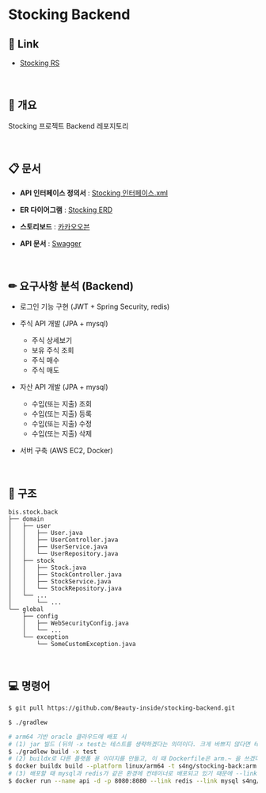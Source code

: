 # Stocking Backend

## 🔗 Link

 - [Stocking RS](http://52.78.111.36:8080/)


<br>

## 📃 개요

Stocking 프로젝트 Backend 레포지토리

<br>

## 📋 문서

 - __API 인터페이스 정의서__ : [Stocking 인터페이스.xml](https://docs.google.com/spreadsheets/d/182aLbTaK65A3b54N6PWPdKt8OSbjQdrZvL_DBAccawo/edit?usp=sharing)  

 - __ER 다이어그램__ : [Stocking ERD](https://www.erdcloud.com/d/ZQjY97KMQrEthMPyn)  

 - __스토리보드__ : [카카오오븐](https://ovenapp.io/view/DOhZ6TnDKWFjINtQKjnj2RAulxojOZCb#3QyvB)

 - __API 문서__ : [Swagger](http://52.78.111.36:8080/swagger-ui.html)

<br>

## ✏ 요구사항 분석 (Backend)  

- 로그인 기능 구현 (JWT + Spring Security, redis)  

- 주식 API 개발 (JPA + mysql)
  - 주식 상세보기
  - 보유 주식 조회
  - 주식 매수
  - 주식 매도  

- 자산 API 개발 (JPA + mysql)  
  - 수입(또는 지출) 조회
  - 수입(또는 지출) 등록
  - 수입(또는 지출) 수정
  - 수입(또는 지출) 삭제
 
- 서버 구축 (AWS EC2, Docker)  

<br>

## 🔨 구조

```
bis.stock.back
├── domain
│   ├── user
│   │   ├── User.java
│   │   ├── UserController.java
│   │   ├── UserService.java
│   │   └── UserRepository.java
│   ├── stock
│   │   ├── Stock.java
│   │   ├── StockController.java
│   │   ├── StockService.java
│   │   └── StockRepository.java
│   └── ...
│       └── ...
└── global
    ├── config
    │   ├── WebSecurityConfig.java
    │   └── ...
    └── exception
        └── SomeCustomException.java
```

<br>

## 💻 명령어

```bash
$ git pull https://github.com/Beauty-inside/stocking-backend.git

$ ./gradlew

# arm64 기반 oracle 클라우드에 배포 시
# (1) jar 빌드 (뒤의 -x test는 테스트를 생략하겠다는 의미이다. 크게 바쁘지 않다면 테스트까지 수행하고 빌드하도록 하자)
$ ./gradlew build -x test
# (2) buildx로 다른 플랫폼 용 이미지를 만들고, 이 때 Dockerfile은 arm.~ 을 쓰겠다는 의미
$ docker buildx build --platform linux/arm64 -t s4ng/stocking-back:arm . -f arm.Dockerfile
# (3) 배포할 때 mysql과 redis가 같은 환경에 컨테이너로 배포되고 있기 때문에 --link속성을 이용하여 연결시켜 준다.
$ docker run --name api -d -p 8080:8080 --link redis --link mysql s4ng/stocking-back:arm
```
